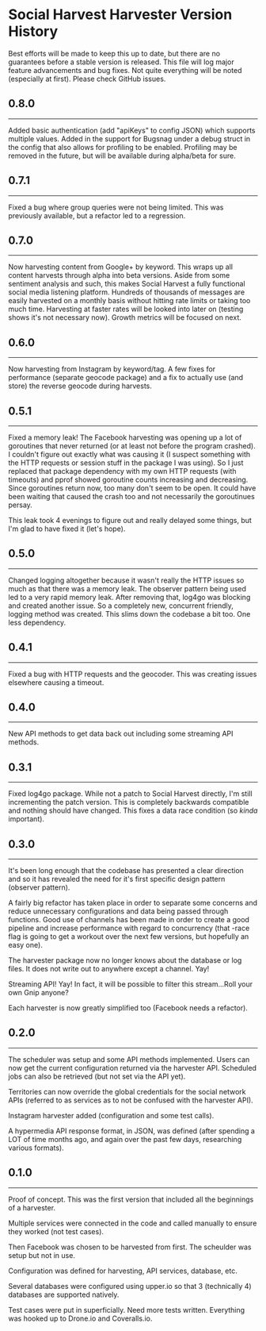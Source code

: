 # Social Harvest Harvester Version History

Best efforts will be made to keep this up to date, but there are no guarantees before a stable version is released. 
This file will log major feature advancements and bug fixes. Not quite everything will be noted (especially at first). 
Please check GitHub issues.

## 0.8.0
-------------

Added basic authentication (add "apiKeys" to config JSON) which supports multiple values. Added in the support for Bugsnag
under a debug struct in the config that also allows for profiling to be enabled. Profiling may be removed in the future,
but will be available during alpha/beta for sure.

## 0.7.1
-------------

Fixed a bug where group queries were not being limited. This was previously available, but a refactor led to a regression.

## 0.7.0
-------------

Now harvesting content from Google+ by keyword. This wraps up all content harvests through alpha into beta versions. 
Aside from some sentiment analysis and such, this makes Social Harvest a fully functional social media listening platform. 
Hundreds of thousands of messages are easily harvested on a monthly basis without hitting rate limits or taking too much time. 
Harvesting at faster rates will be looked into later on (testing shows it's not necessary now). Growth metrics will be focused on next.

## 0.6.0
-------------

Now harvesting from Instagram by keyword/tag. A few fixes for performance (separate geocode package) and a fix to actually use (and store) 
the reverse geocode during harvests.


## 0.5.1
-------------

Fixed a memory leak! The Facebook harvesting was opening up a lot of goroutines that never returned (or at least not before the program crashed). 
I couldn't figure out exactly what was causing it (I suspect something with the HTTP requests or session stuff in the package I was using). 
So I just replaced that package dependency with my own HTTP requests (with timeouts) and pprof showed goroutine counts increasing and decreasing. 
Since goroutines return now, too many don't seem to be open. It could have been waiting that caused the crash too and not necessarily the 
goroutinues persay.

This leak took 4 evenings to figure out and really delayed some things, but I'm glad to have fixed it (let's hope). 

## 0.5.0 
-------------

Changed logging altogether because it wasn't really the HTTP issues so much as that there was a memory leak. The observer pattern 
being used led to a very rapid memory leak. After removing that, log4go was blocking and created another issue. So a completely new, 
concurrent friendly, logging method was created. This slims down the codebase a bit too. One less dependency.


## 0.4.1
-------------

Fixed a bug with HTTP requests and the geocoder. This was creating issues elsewhere causing a timeout.


## 0.4.0 
-------------

New API methods to get data back out including some streaming API methods.

## 0.3.1
-------------
Fixed log4go package. While not a patch to Social Harvest directly, I'm still incrementing the patch version. 
This is completely backwards compatible and nothing should have changed. This fixes a data race condition (so _kinda_ important).

## 0.3.0
-------------
It's been long enough that the codebase has presented a clear direction and so it has revealed the need for it's first 
specific design pattern (observer pattern).

A fairly big refactor has taken place in order to separate some concerns and reduce unnecessary configurations and 
data being passed through functions. Good use of channels has been made in order to create a good pipeline and increase
performance with regard to concurrency (that -race flag is going to get a workout over the next few versions, but hopefully
an easy one).

The harvester package now no longer knows about the database or log files. It does not write out to anywhere except a channel. 
Yay!

Streaming API! Yay! In fact, it will be possible to filter this stream...Roll your own Gnip anyone?

Each harvester is now greatly simplified too (Facebook needs a refactor).


## 0.2.0
-------------
The scheduler was setup and some API methods implemented. Users can now get the current configuration returned via 
the harvester API. Scheduled jobs can also be retrieved (but not set via the API yet).

Territories can now override the global credentials for the social network APIs (referred to as services as to not
be confused with the harvester API).

Instagram harvester added (configuration and some test calls).

A hypermedia API response format, in JSON, was defined (after spending a LOT of time months ago, and again over the past 
few days, researching various formats).


## 0.1.0
-------------
Proof of concept. This was the first version that included all the beginnings of a harvester.

Multiple services were connected in the code and called manually to ensure they worked (not test cases).

Then Facebook was chosen to be harvested from first. The scheulder was setup but not in use.

Configuration was defined for harvesting, API services, database, etc.

Several databases were configured using upper.io so that 3 (technically 4) databases are supported natively.

Test cases were put in superficially. Need more tests written. Everything was hooked up to Drone.io and Coveralls.io.